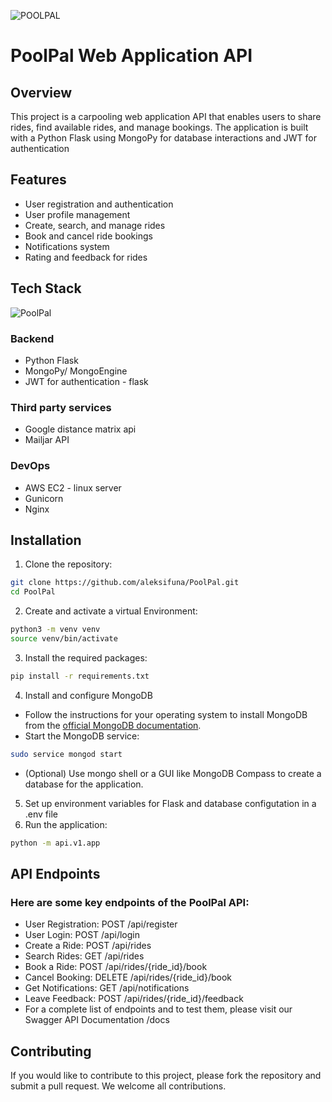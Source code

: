 ![POOLPAL](https://github.com/aleksifuna/PoolPal/assets/24822934/533bf3cf-3cc7-4757-89b8-cf723e9f2404)
# PoolPal Web Application API

## Overview

This project is a carpooling web application API that enables users to share rides, find available rides, and manage bookings. The application is built with a Python Flask using MongoPy for database interactions and JWT for authentication

## Features

- User registration and authentication
- User profile management
- Create, search, and manage rides
- Book and cancel ride bookings
- Notifications system
- Rating and feedback for rides

## Tech Stack
![PoolPal](https://github.com/aleksifuna/PoolPal/assets/24822934/12244c8d-51c6-498b-9a75-e3f9af7f4c3c)
### Backend

- Python Flask
- MongoPy/ MongoEngine
- JWT for authentication - flask 

### Third party services

- Google distance matrix api
- Mailjar API 

### DevOps

- AWS EC2 - linux server
- Gunicorn
- Nginx


## Installation
1. Clone the repository:
```bash
git clone https://github.com/aleksifuna/PoolPal.git
cd PoolPal
```
2. Create and activate a virtual Environment:
```bash
python3 -m venv venv
source venv/bin/activate
```
3. Install the required packages:
```bash
pip install -r requirements.txt
```
4. Install and configure MongoDB
- Follow the instructions for your operating system to install MongoDB from the [official MongoDB documentation](https://www.mongodb.com/docs/manual/installation/).
- Start the MongoDB service:
```bash
sudo service mongod start
```
- (Optional) Use mongo shell or a GUI like MongoDB Compass to create a database for the application.

5. Set up environment variables for Flask and database configutation in a .env file
6. Run the application:
```bash
python -m api.v1.app
```

## API Endpoints
### Here are some key endpoints of the PoolPal API:
- User Registration: POST /api/register
- User Login: POST /api/login
- Create a Ride: POST /api/rides
- Search Rides: GET /api/rides
- Book a Ride: POST /api/rides/{ride_id}/book
- Cancel Booking: DELETE /api/rides/{ride_id}/book
- Get Notifications: GET /api/notifications
- Leave Feedback: POST /api/rides/{ride_id}/feedback
- For a complete list of endpoints and to test them, please visit our Swagger API Documentation /docs

## Contributing
If you would like to contribute to this project, please fork the repository and submit a pull request. We welcome all contributions.
